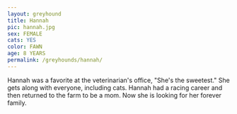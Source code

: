 ```yaml
---
layout: greyhound
title: Hannah
pic: hannah.jpg
sex: FEMALE
cats: YES
color: FAWN
age: 8 YEARS
permalink: /greyhounds/hannah/
---
```


Hannah was a favorite at the veterinarian's office, "She's the sweetest."  She gets along with everyone, including cats.
Hannah had a racing career and then returned to the farm to be a mom.  Now she is looking for her forever family.
